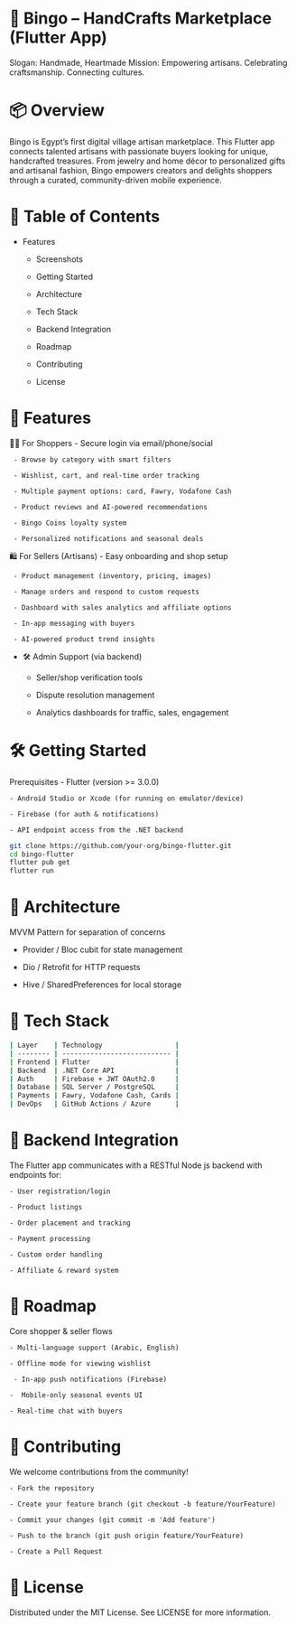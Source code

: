# 📱 Bingo – HandCrafts Marketplace (Flutter App)
Slogan: Handmade, Heartmade
Mission: Empowering artisans. Celebrating craftsmanship. Connecting cultures.
# 📦 Overview
Bingo is Egypt’s first digital village artisan marketplace. This Flutter app connects talented artisans with passionate buyers looking for unique, handcrafted treasures. From jewelry and home décor to personalized gifts and artisanal fashion, Bingo empowers creators and delights shoppers through a curated, community-driven mobile experience.
# 🧭 Table of Contents
- Features

   - Screenshots

   - Getting Started

   - Architecture

   - Tech Stack

   - Backend Integration

   - Roadmap

   - Contributing

   - License
# 🚀 Features 
  👩‍🎨 For Shoppers
     - Secure login via email/phone/social

     - Browse by category with smart filters

     - Wishlist, cart, and real-time order tracking

     - Multiple payment options: card, Fawry, Vodafone Cash

     - Product reviews and AI-powered recommendations

     - Bingo Coins loyalty system

     - Personalized notifications and seasonal deals
  
🛍️ For Sellers (Artisans)
      - Easy onboarding and shop setup

     - Product management (inventory, pricing, images)

     - Manage orders and respond to custom requests

     - Dashboard with sales analytics and affiliate options

     - In-app messaging with buyers

     - AI-powered product trend insights
   
  - 🛠️ Admin Support (via backend)
    - Seller/shop verification tools

    - Dispute resolution management

    - Analytics dashboards for traffic, sales, engagement

# 🛠️ Getting Started
  Prerequisites
    - Flutter (version >= 3.0.0)

    - Android Studio or Xcode (for running on emulator/device)

    - Firebase (for auth & notifications)

    - API endpoint access from the .NET backend

``` bash
git clone https://github.com/your-org/bingo-flutter.git
cd bingo-flutter
flutter pub get
flutter run
```
# 📐 Architecture
 MVVM Pattern for separation of concerns

  - Provider / Bloc cubit for state management

  - Dio / Retrofit for HTTP requests

  - Hive / SharedPreferences for local storage

# 🧱 Tech Stack
  ```bash
| Layer    | Technology                  |
| -------- | --------------------------- |
| Frontend | Flutter                     |
| Backend  | .NET Core API               |
| Auth     | Firebase + JWT OAuth2.0     |
| Database | SQL Server / PostgreSQL     |
| Payments | Fawry, Vodafone Cash, Cards |
| DevOps   | GitHub Actions / Azure      |
```
# 🔌 Backend Integration
  The Flutter app communicates with a RESTful Node js backend with endpoints for:

    - User registration/login

    - Product listings

    - Order placement and tracking

    - Payment processing

    - Custom order handling

    - Affiliate & reward system

# 📅 Roadmap
  Core shopper & seller flows

    - Multi-language support (Arabic, English)

    - Offline mode for viewing wishlist

     - In-app push notifications (Firebase)

    -  Mobile-only seasonal events UI

    - Real-time chat with buyers

# 🤝 Contributing
 We welcome contributions from the community!

    - Fork the repository

    - Create your feature branch (git checkout -b feature/YourFeature)

    - Commit your changes (git commit -m 'Add feature')

    - Push to the branch (git push origin feature/YourFeature)

    - Create a Pull Request

# 📄 License
Distributed under the MIT License. See LICENSE for more information.
